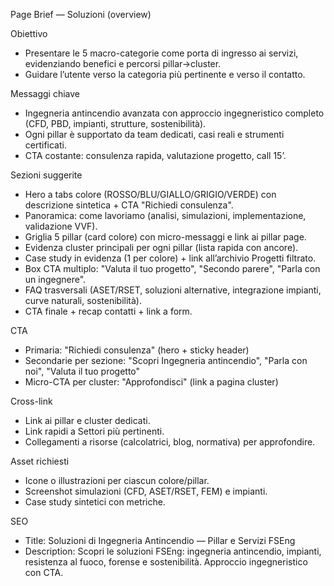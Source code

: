 Page Brief — Soluzioni (overview)

Obiettivo
- Presentare le 5 macro-categorie come porta di ingresso ai servizi, evidenziando benefici e percorsi pillar→cluster.
- Guidare l’utente verso la categoria più pertinente e verso il contatto.

Messaggi chiave
- Ingegneria antincendio avanzata con approccio ingegneristico completo (CFD, PBD, impianti, strutture, sostenibilità).
- Ogni pillar è supportato da team dedicati, casi reali e strumenti certificati.
- CTA costante: consulenza rapida, valutazione progetto, call 15’.

Sezioni suggerite
- Hero a tabs colore (ROSSO/BLU/GIALLO/GRIGIO/VERDE) con descrizione sintetica + CTA "Richiedi consulenza".
- Panoramica: come lavoriamo (analisi, simulazioni, implementazione, validazione VVF).
- Griglia 5 pillar (card colore) con micro-messaggi e link ai pillar page.
- Evidenza cluster principali per ogni pillar (lista rapida con ancore).
- Case study in evidenza (1 per colore) + link all’archivio Progetti filtrato.
- Box CTA multiplo: "Valuta il tuo progetto", "Secondo parere", "Parla con un ingegnere".
- FAQ trasversali (ASET/RSET, soluzioni alternative, integrazione impianti, curve naturali, sostenibilità).
- CTA finale + recap contatti + link a form.

CTA
- Primaria: "Richiedi consulenza" (hero + sticky header)
- Secondarie per sezione: "Scopri Ingegneria antincendio", "Parla con noi", "Valuta il tuo progetto"
- Micro-CTA per cluster: "Approfondisci" (link a pagina cluster)

Cross-link
- Link ai pillar e cluster dedicati.
- Link rapidi a Settori più pertinenti.
- Collegamenti a risorse (calcolatrici, blog, normativa) per approfondire.

Asset richiesti
- Icone o illustrazioni per ciascun colore/pillar.
- Screenshot simulazioni (CFD, ASET/RSET, FEM) e impianti.
- Case study sintetici con metriche.

SEO
- Title: Soluzioni di Ingegneria Antincendio — Pillar e Servizi FSEng
- Description: Scopri le soluzioni FSEng: ingegneria antincendio, impianti, resistenza al fuoco, forense e sostenibilità. Approccio ingegneristico con CTA.

